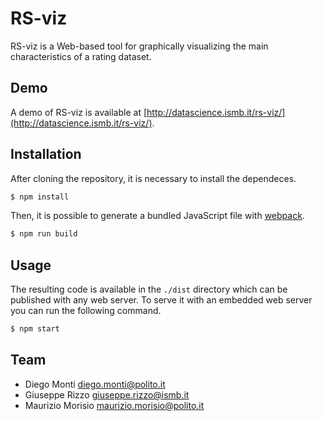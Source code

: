 # RS-viz

RS-viz is a Web-based tool for graphically visualizing the main characteristics of a rating dataset.

## Demo

A demo of RS-viz is available at [http://datascience.ismb.it/rs-viz/](http://datascience.ismb.it/rs-viz/).

## Installation

After cloning the repository, it is necessary to install the dependeces.

```bash
$ npm install
```

Then, it is possible to generate a bundled JavaScript file with [webpack](https://webpack.js.org/).

```bash
$ npm run build
```

## Usage

The resulting code is available in the `./dist` directory which can be published with any web server.
To serve it with an embedded web server you can run the following command.

```bash
$ npm start
```

## Team

- Diego Monti <diego.monti@polito.it>
- Giuseppe Rizzo <giuseppe.rizzo@ismb.it>
- Maurizio Morisio <maurizio.morisio@polito.it>